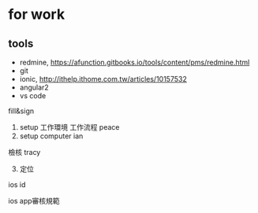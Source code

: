 # for work

## tools
* redmine, https://afunction.gitbooks.io/tools/content/pms/redmine.html
* git
* ionic, http://ithelp.ithome.com.tw/articles/10157532
* angular2
* vs code



fill&sign

1. setup 工作環境 工作流程 peace
2. setup computer ian

檢核 tracy

3. 定位



ios id

ios app審核規範